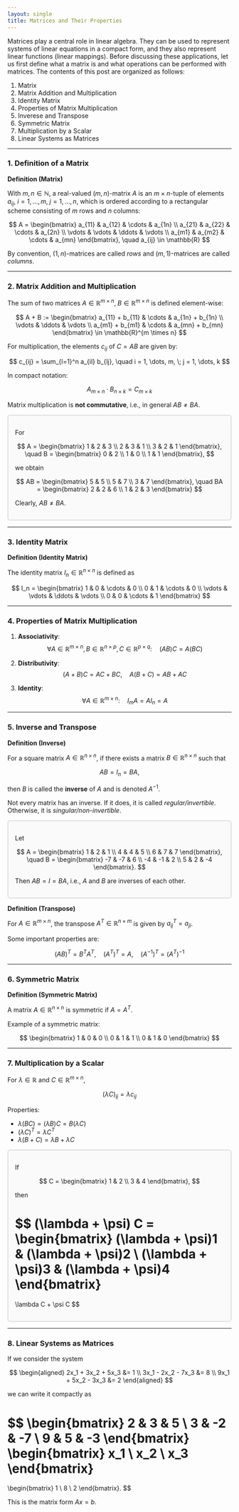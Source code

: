 ```yaml
---
layout: single
title: Matrices and Their Properties
---
```


Matrices play a central role in linear algebra. They can be used to represent systems of linear equations in a compact form, and they also represent linear functions (linear mappings). Before discussing these applications, let us first define what a matrix is and what operations can be performed with matrices. The contents of this post are organized as follows: 

1. Matrix  
2. Matrix Addition and Multiplication
3. Identity Matrix
4. Properties of Matrix Multiplication
5. Inverese and Transpose
6. Symmetric Matrix
7. Multiplication by a Scalar
8. Linear Systems as Matrices

---
### 1. Definition of a Matrix  

**Definition (Matrix)**

With $m, n \in \mathbb{N}$, a real-valued $(m,n)$-matrix $A$ is an $m \times n$-tuple of elements $a_{ij}$, $i = 1, \dots, m, \; j = 1, \dots, n$, which is ordered according to a rectangular scheme consisting of $m$ rows and $n$ columns:

$$
A =
\begin{bmatrix}
a_{11} & a_{12} & \cdots & a_{1n} \\
a_{21} & a_{22} & \cdots & a_{2n} \\
\vdots & \vdots & \ddots & \vdots \\
a_{m1} & a_{m2} & \cdots & a_{mn}
\end{bmatrix}, 
\quad a_{ij} \in \mathbb{R}
$$

By convention, $(1,n)$-matrices are called *rows* and $(m,1)$-matrices are called *columns*.  

---

### 2. Matrix Addition and Multiplication

The sum of two matrices $A \in \mathbb{R}^{m \times n}, \; B \in \mathbb{R}^{m \times n}$ is defined element-wise:

$$
A + B :=
\begin{bmatrix}
a_{11} + b_{11} & \cdots & a_{1n} + b_{1n} \\
\vdots & \ddots & \vdots \\
a_{m1} + b_{m1} & \cdots & a_{mn} + b_{mn}
\end{bmatrix}
\in \mathbb{R}^{m \times n}
$$

For multiplication, the elements $c_{ij}$ of $C = AB$ are given by:

$$
c_{ij} = \sum_{l=1}^n a_{il} b_{lj}, 
\quad i = 1, \dots, m, \; j = 1, \dots, k
$$

In compact notation:

$$
A_{m \times n} \cdot B_{n \times k} = C_{m \times k}
$$

Matrix multiplication is **not commutative**, i.e., in general $AB \neq BA$.

<div style="border: 2px solid #ddd; padding: 15px; border-radius: 6px; background: #fafafa;">

For  

$$
A = \begin{bmatrix}
1 & 2 & 3 \\
2 & 3 & 1 \\
3 & 2 & 1
\end{bmatrix}, 
\quad 
B = \begin{bmatrix}
0 & 2 \\
1 & 0 \\
1 & 1
\end{bmatrix},
$$

we obtain  

$$
AB = \begin{bmatrix}
5 & 5 \\
5 & 7 \\
3 & 7
\end{bmatrix}, 
\quad
BA = \begin{bmatrix}
2 & 2 & 6 \\
1 & 2 & 3
\end{bmatrix}
$$  

Clearly, $AB \neq BA$.

</div>

---
### 3. Identity Matrix 

**Definition (Identity Matrix)**

The identity matrix $I_n \in \mathbb{R}^{n \times n}$ is defined as

$$
I_n =
\begin{bmatrix}
1 & 0 & \cdots & 0 \\
0 & 1 & \cdots & 0 \\
\vdots & \vdots & \ddots & \vdots \\
0 & 0 & \cdots & 1
\end{bmatrix}
$$

---
### 4. Properties of Matrix Multiplication

1. **Associativity**:  
   $$
   \forall A \in \mathbb{R}^{m \times n}, B \in \mathbb{R}^{n \times p}, C \in \mathbb{R}^{p \times q}: \quad (AB)C = A(BC)
   $$

2. **Distributivity**:  
   $$
   (A + B)C = AC + BC, \quad A(B + C) = AB + AC
   $$

3. **Identity**:  
   $$
   \forall A \in \mathbb{R}^{m \times n}: \quad I_m A = A I_n = A
   $$

---
### 5. Inverse and Transpose

**Definition (Inverse)**

For a square matrix $A \in \mathbb{R}^{n \times n}$, if there exists a matrix $B \in \mathbb{R}^{n \times n}$ such that  

$$
AB = I_n = BA,
$$  

then $B$ is called the **inverse** of $A$ and is denoted $A^{-1}$.

Not every matrix has an inverse. If it does, it is called *regular/invertible*. Otherwise, it is *singular/non-invertible*.  

<div style="border: 2px solid #ddd; padding: 15px; border-radius: 6px; background: #fafafa;">

Let  

$$
A = \begin{bmatrix}
1 & 2 & 1 \\
4 & 4 & 5 \\
6 & 7 & 7
\end{bmatrix}, 
\quad 
B = \begin{bmatrix}
-7 & -7 & 6 \\
-4 & -1 & 2 \\
5 & 2 & -4
\end{bmatrix}.
$$

Then $AB = I = BA$, i.e., $A$ and $B$ are inverses of each other.

</div>

**Definition (Transpose)**

For $A \in \mathbb{R}^{m \times n}$, the transpose $A^T \in \mathbb{R}^{n \times m}$ is given by $a^T_{ij} = a_{ji}$.  

Some important properties are:

$$
(AB)^T = B^T A^T, 
\quad (A^T)^T = A,
\quad (A^{-1})^T = (A^T)^{-1}
$$

---
### 6. Symmetric Matrix

**Definition (Symmetric Matrix)**

A matrix $A \in \mathbb{R}^{n \times n}$ is symmetric if $A = A^T$.

Example of a symmetric matrix:

$$
\begin{bmatrix}
1 & 0 & 0 \\
0 & 1 & 1 \\
0 & 1 & 0
\end{bmatrix}
$$

---
### 7. Multiplication by a Scalar

For $\lambda \in \mathbb{R}$ and $C \in \mathbb{R}^{m \times n}$,  

$$
(\lambda C)_{ij} = \lambda c_{ij}
$$

Properties:  

- $\lambda (BC) = (\lambda B) C = B(\lambda C)$  
- $(\lambda C)^T = \lambda C^T$  
- $\lambda (B + C) = \lambda B + \lambda C$  

<div style="border: 2px solid #ddd; padding: 15px; border-radius: 6px; background: #fafafa;">

If  

$$
C = \begin{bmatrix}
1 & 2 \\
3 & 4
\end{bmatrix},
$$

then  

$$
(\lambda + \psi) C =
\begin{bmatrix}
(\lambda + \psi)1 & (\lambda + \psi)2 \\
(\lambda + \psi)3 & (\lambda + \psi)4
\end{bmatrix}
=
\lambda C + \psi C
$$

</div>

---
### 8. Linear Systems as Matrices

If we consider the system

$$
\begin{aligned}
2x_1 + 3x_2 + 5x_3 &= 1 \\
3x_1 - 2x_2 - 7x_3 &= 8 \\
9x_1 + 5x_2 - 3x_3 &= 2
\end{aligned}
$$

we can write it compactly as

$$
\begin{bmatrix}
2 & 3 & 5 \\
3 & -2 & -7 \\
9 & 5 & -3
\end{bmatrix}
\begin{bmatrix}
x_1 \\
x_2 \\
x_3
\end{bmatrix}
=
\begin{bmatrix}
1 \\
8 \\
2
\end{bmatrix}.
$$

This is the matrix form $Ax = b$. 
